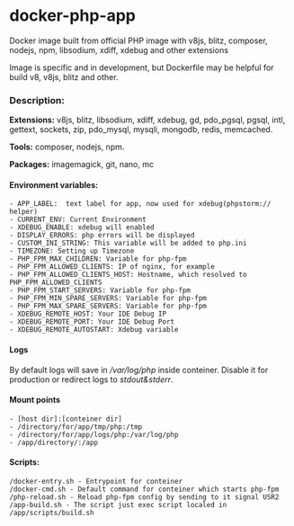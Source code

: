 # docker-php-app
Docker image built from official PHP image with v8js, blitz, composer, nodejs, npm, libsodium, xdiff, xdebug and other extensions

Image is specific and in development, but Dockerfile may be helpful for build v8, v8js, blitz and other.

### Description:

**Extensions:** v8js, blitz, libsodium, xdiff, xdebug, gd,
 pdo_pgsql, pgsql, intl, gettext, sockets, zip, pdo_mysql, mysqli,  mongodb, redis, memcached.

**Tools:** composer, nodejs, npm. 

**Packages:** imagemagick, git, nano, mc


#### Environment variables:

    - APP_LABEL:  text label for app, now used for xdebug(phpstorm:// helper)
    - CURRENT_ENV: Current Environment
    - XDEBUG_ENABLE: xdebug will enabled
    - DISPLAY_ERRORS: php errors will be displayed
    - CUSTOM_INI_STRING: This variable will be added to php.ini
    - TIMEZONE: Setting up Timezone
    - PHP_FPM_MAX_CHILDREN: Variable for php-fpm
    - PHP_FPM_ALLOWED_CLIENTS: IP of nginx, for example
    - PHP_FPM_ALLOWED_CLIENTS_HOST: Hostname, which resolved to PHP_FPM_ALLOWED_CLIENTS
    - PHP_FPM_START_SERVERS: Variable for php-fpm
    - PHP_FPM_MIN_SPARE_SERVERS: Variable for php-fpm
    - PHP_FPM_MAX_SPARE_SERVERS: Variable for php-fpm
    - XDEBUG_REMOTE_HOST: Your IDE Debug IP
    - XDEBUG_REMOTE_PORT: Your IDE Debug Port
    - XDEBUG_REMOTE_AUTOSTART: Xdebug variable
    
#### Logs
By default logs will save in */var/log/php* inside conteiner. 
Disable it for production or redirect logs to *stdout&stderr*.
    
#### Mount points  
    - [host dir]:[conteiner dir]
    - /directory/for/app/tmp/php:/tmp
    - /directory/for/app/logs/php:/var/log/php
    - /app/directory/:/app
    
#### Scripts:
    /docker-entry.sh - Entrypoint for conteiner
    /docker-cmd.sh - Default command for conteiner which starts php-fpm
    /php-reload.sh - Reload php-fpm config by sending to it signal USR2
    /app-build.sh - The script just exec script localed in /app/scripts/build.sh